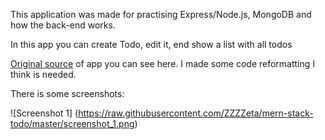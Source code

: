 This application was made for practising Express/Node.js, MongoDB and how the back-end works. </br>

In this app you can create Todo, edit it, end show a list with all todos </br>

[Original source](https://www.youtube.com/watch?v=qvBZevK1HPo&list=PL2dKqfImstaRbG8WIBkeHyV1ic5dyiEMj&index=1) of app you can see here. I made some code reformatting I think is needed. </br>

There is some screenshots: 

![Screenshot 1]
(https://raw.githubusercontent.com/ZZZZeta/mern-stack-todo/master/screenshot_1.png)

